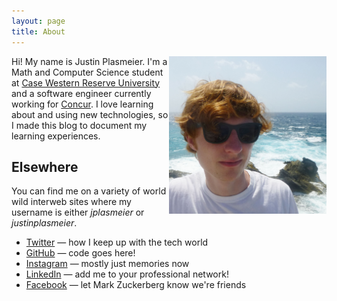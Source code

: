 ```yaml
---
layout: page
title: About
---
```


<img src="portrait.jpg" width="50%" align="right">

Hi! My name is Justin Plasmeier. I'm a Math and Computer Science student at [Case Western Reserve University](https://case.edu/) and a software engineer currently working for [Concur](https://www.concur.com/). I love learning about and using new technologies, so I made this blog to document my learning experiences.

## Elsewhere

You can find me on a variety of world wild interweb sites where my username is either *jplasmeier* or *justinplasmeier*.

- [Twitter](http://twitter.com/justinplasmeier) — how I keep up with the tech world
- [GitHub](https://github.com/justinplasmeier) — code goes here!
- [Instagram](http://instagram.com/justinplaz/) — mostly just memories now
- [LinkedIn](http://linkedin.com/in/jplasmeier) — add me to your professional network!
- [Facebook](http://www.facebook.com/jplasmeier) — let Mark Zuckerberg know we're friends  

